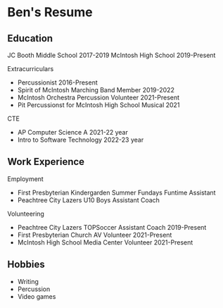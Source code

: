 # Ben's Resume

## Education
JC Booth Middle School 2017-2019
McIntosh High School 2019-Present

Extracurriculars
- Percussionist 2016-Present
- Spirit of McIntosh Marching Band Member 2019-2022
- McIntosh Orchestra Percussion Volunteer 2021-Present
- Pit Percussionst for McIntosh High School Musical 2021

CTE
- AP Computer Science A 2021-22 year
- Intro to Software Technology 2022-23 year

## Work Experience
Employment
 - First Presbyterian Kindergarden Summer Fundays Funtime Assistant 
 - Peachtree City Lazers U10 Boys Assistant Coach

Volunteering
- Peachtree City Lazers TOPSoccer Assistant Coach 2019-Present
- First Presbyterian Church AV Volunteer 2021-Present
- McIntosh High School Media Center Volunteer 2021-Present

## Hobbies
- Writing
- Percussion
- Video games
